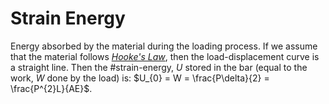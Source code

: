 # Strain Energy

Energy absorbed by the material during the loading process.
If we assume that the material follows *[Hooke's Law](hookes-law.md)*, then the load-displacement curve is a straight line.
Then the #strain-energy, *U* stored in the bar (equal to the work, $W$ done by the load) is: $U_{0} = W = \frac{P\delta}{2} = \frac{P^{2}L}{AE}$.